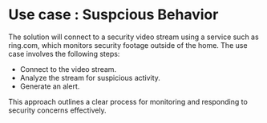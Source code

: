 # Use case : Suspcious Behavior

The solution will connect to a security video stream using a service such as ring.com, which monitors security footage outside of the home. The use case involves the following steps:

* Connect to the video stream.
* Analyze the stream for suspicious activity.
* Generate an alert.

This approach outlines a clear process for monitoring and responding to security concerns effectively.


